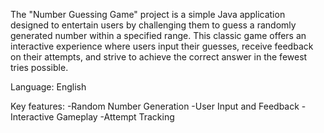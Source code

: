 The "Number Guessing Game" project is a simple Java application designed to entertain users by challenging them to guess a randomly generated number within a specified range. 
This classic game offers an interactive experience where users input their guesses, receive feedback on their attempts, and strive to achieve the correct answer in the fewest tries possible.

Language: English

Key features:
-Random Number Generation
-User Input and Feedback
-Interactive Gameplay
-Attempt Tracking
